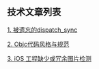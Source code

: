 ## 技术文章列表

[1. 被遗忘的dispatch\_sync](https://github.com/codeflying/notes/blob/master/dispatch_sync/dispatch_sync.md)

[2. Objc代码风格与规范](https://github.com/codeflying/notes/blob/master/objc_style/objc_style.md)

[3. iOS 工程缺少或冗余图片检测](https://github.com/codeflying/notes/blob/master/project_images_check/project_images_check.md)
